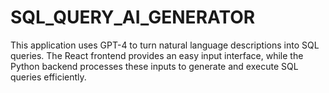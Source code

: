 # SQL_QUERY_AI_GENERATOR
This application uses GPT-4 to turn natural language descriptions into SQL queries. The React frontend provides an easy input interface, while the Python backend processes these inputs to generate and execute SQL queries efficiently.
